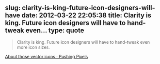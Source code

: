 slug: clarity-is-king-future-icon-designers-will-have
date: 2012-03-22 22:05:38
title: Clarity is king. Future icon designers will have to hand-tweak even...
type: quote
---

> Clarity is king. Future icon designers will have to hand-tweak even more icon sizes.

[About those vector icons · Pushing Pixels](http://www.pushing-pixels.org/2011/11/04/about-those-vector-icons.html)
